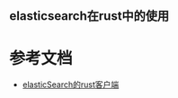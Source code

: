elasticsearch在rust中的使用
--------------------------------------------------------------------------

# 参考文档
* [elasticSearch的rust客户端](https://www.elastic.co/guide/en/elasticsearch/client/rust-api/current/overview.html)